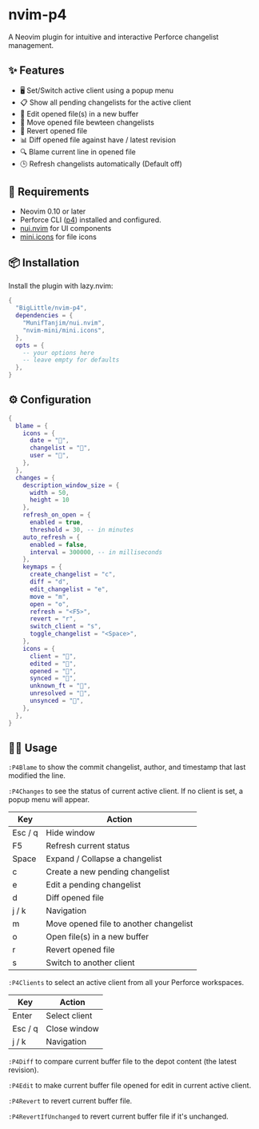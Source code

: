 # nvim-p4

A Neovim plugin for intuitive and interactive Perforce changelist management.

## ✨ Features

- 🖥 Set/Switch active client using a popup menu
- 📋 Show all pending changelists for the active client
- 📂 Edit opened file(s) in a new buffer
- 🚚 Move opened file bewteen changelists
- 🔄 Revert opened file
- 📊 Diff opened file against have / latest revision
- 🔍 Blame current line in opened file 
- 🕒 Refresh changelists automatically (Default off)

## 📃 Requirements

- Neovim 0.10 or later
- Perforce CLI ([p4](https://www.perforce.com/downloads/helix-core-server)) installed and configured.
- [nui.nvim](https://github.com/MunifTanjim/nui.nvim) for UI components
- [mini.icons](https://github.com/nvim-mini/mini.icons) for file icons

## 📦 Installation

Install the plugin with lazy.nvim:

```lua
{
  "BigLittle/nvim-p4",
  dependencies = {
    "MunifTanjim/nui.nvim",
    "nvim-mini/mini.icons",
  },
  opts = {
    -- your options here
    -- leave empty for defaults
  },
}
```

## ⚙️ Configuration
```lua
{
  blame = {
    icons = {
      date = "󰥔",
      changelist = "",
      user = "",
    },
  },
  changes = {
    description_window_size = {
      width = 50,
      height = 10 
    },
    refresh_on_open = {
      enabled = true,
      threshold = 30, -- in minutes
    auto_refresh = {
      enabled = false,
      interval = 300000, -- in milliseconds
    },
    keymaps = {
      create_changelist = "c",
      diff = "d",
      edit_changelist = "e",
      move = "m",
      open = "o",
      refresh = "<F5>",
      revert = "r",
      switch_client = "s",
      toggle_changelist = "<Space>",
    },
    icons = {
      client = "",
      edited = "󰷈",
      opened = "󰈔",
      synced = "󱍸",
      unknown_ft = "",
      unresolved = "󰷊",
      unsynced = "",
    },
  },
}
```

## 🧑‍💻 Usage

`:P4Blame` to show the commit changelist, author, and timestamp that last modified the line. 

`:P4Changes` to see the status of current active client. If no client is set, a popup menu will appear. 

   | Key     | Action                                 |
   | ------- | -------------------------------------- |
   | Esc / q | Hide window                            |
   | F5      | Refresh current status                 |
   | Space   | Expand / Collapse a changelist         |
   | c       | Create a new pending changelist        |
   | e       | Edit a pending changelist              |
   | d       | Diff opened file                       |
   | j / k   | Navigation                             |
   | m       | Move opened file to another changelist |
   | o       | Open file(s) in a new buffer           |
   | r       | Revert opened file                     |
   | s       | Switch to another client               |

`:P4Clients` to select an active client from all your Perforce workspaces.

   | Key     | Action        |
   | ------- | ------------- |
   | Enter   | Select client |
   | Esc / q | Close window  |
   | j / k   | Navigation    |

`:P4Diff` to compare current buffer file to the depot content (the latest revision).

`:P4Edit` to make current buffer file opened for edit in current active client.

`:P4Revert` to revert current buffer file.

`:P4RevertIfUnchanged` to revert current buffer file if it's unchanged.
